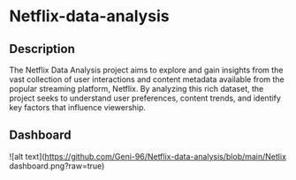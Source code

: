 # Netflix-data-analysis

## Description
The Netflix Data Analysis project aims to explore and gain insights from the vast collection of user interactions and content metadata available from the popular streaming platform, Netflix. By analyzing this rich dataset, the project seeks to understand user preferences, content trends, and identify key factors that influence viewership.

## Dashboard
![alt text](https://github.com/Geni-96/Netflix-data-analysis/blob/main/Netlix dashboard.png?raw=true)
